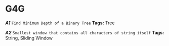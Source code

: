 # G4G

_**A1**_ `Find Minimum Depth of a Binary Tree` **Tags:** Tree

**_A2_** `Smallest window that contains all characters of string itself` **Tags:** String, Sliding Window